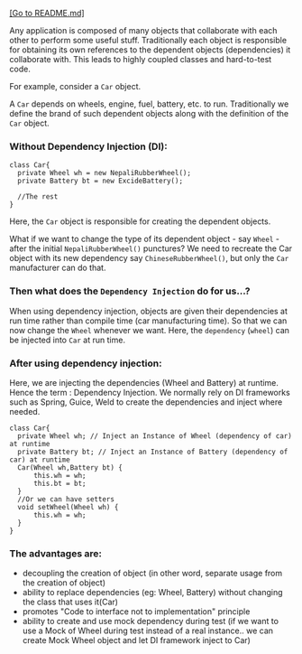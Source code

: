 <a href="https://github.com/Yilun-Sun/Full-Stack-Learn/blob/master/README.md">[Go to README.md]</a>

Any application is composed of many objects that collaborate with each other to perform some useful stuff. Traditionally each object is responsible for obtaining its own references to the dependent objects (dependencies) it collaborate with. This leads to highly coupled classes and hard-to-test code.

For example, consider a `Car` object.

A `Car` depends on wheels, engine, fuel, battery, etc. to run. Traditionally we define the brand of such dependent objects along with the definition of the `Car` object.

### Without Dependency Injection (DI):

```
class Car{
  private Wheel wh = new NepaliRubberWheel();
  private Battery bt = new ExcideBattery();

  //The rest
}
```

Here, the `Car` object is responsible for creating the dependent objects.

What if we want to change the type of its dependent object - say `Wheel` - after the initial `NepaliRubberWheel()` punctures? We need to recreate the Car object with its new dependency say `ChineseRubberWheel()`, but only the `Car` manufacturer can do that.

### Then what does the `Dependency Injection` do for us...?

When using dependency injection, objects are given their dependencies at run time rather than compile time (car manufacturing time). So that we can now change the `Wheel` whenever we want. Here, the `dependency` (`wheel`) can be injected into `Car` at run time.

### After using dependency injection:

Here, we are injecting the dependencies (Wheel and Battery) at runtime. Hence the term : Dependency Injection. We normally rely on DI frameworks such as Spring, Guice, Weld to create the dependencies and inject where needed.

```
class Car{
  private Wheel wh; // Inject an Instance of Wheel (dependency of car) at runtime
  private Battery bt; // Inject an Instance of Battery (dependency of car) at runtime
  Car(Wheel wh,Battery bt) {
      this.wh = wh;
      this.bt = bt;
  }
  //Or we can have setters
  void setWheel(Wheel wh) {
      this.wh = wh;
  }
}
```

### The advantages are:

- decoupling the creation of object (in other word, separate usage from the creation of object)
- ability to replace dependencies (eg: Wheel, Battery) without changing the class that uses it(Car)
- promotes "Code to interface not to implementation" principle
- ability to create and use mock dependency during test (if we want to use a Mock of Wheel during test instead of a real instance.. we can create Mock Wheel object and let DI framework inject to Car)
